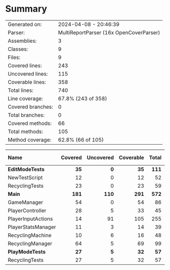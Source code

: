﻿# Summary
|||
|:---|:---|
| Generated on: | 2024-04-08 - 20:46:39 |
| Parser: | MultiReportParser (16x OpenCoverParser) |
| Assemblies: | 3 |
| Classes: | 9 |
| Files: | 9 |
| Covered lines: | 243 |
| Uncovered lines: | 115 |
| Coverable lines: | 358 |
| Total lines: | 740 |
| Line coverage: | 67.8% (243 of 358) |
| Covered branches: | 0 |
| Total branches: | 0 |
| Covered methods: | 66 |
| Total methods: | 105 |
| Method coverage: | 62.8% (66 of 105) |

|**Name**|**Covered**|**Uncovered**|**Coverable**|**Total**|**Line coverage**|**Covered**|**Total**|**Branch coverage**|**Covered**|**Total**|**Method coverage**|
|:---|---:|---:|---:|---:|---:|---:|---:|---:|---:|---:|---:|
|**EditModeTests**|**35**|**0**|**35**|**111**|**100%**|**0**|**0**|****|**8**|**8**|**100%**|
|NewTestScript|12|0|12|52|100%|0|0||3|3|100%|
|RecyclingTests|23|0|23|59|100%|0|0||5|5|100%|
|**Main**|**181**|**110**|**291**|**572**|**62.1%**|**0**|**0**|****|**54**|**93**|**58%**|
|GameManager|54|0|54|86|100%|0|0||11|11|100%|
|PlayerController|28|5|33|45|84.8%|0|0||12|12|100%|
|PlayerInputActions|14|91|105|255|13.3%|0|0||5|41|12.1%|
|PlayerStatsManager|11|3|14|39|78.5%|0|0||5|6|83.3%|
|RecyclingMachine|10|6|16|48|62.5%|0|0||4|6|66.6%|
|RecyclingManager|64|5|69|99|92.7%|0|0||17|17|100%|
|**PlayModeTests**|**27**|**5**|**32**|**57**|**84.3%**|**0**|**0**|****|**4**|**4**|**100%**|
|RecyclingTests|27|5|32|57|84.3%|0|0||4|4|100%|
